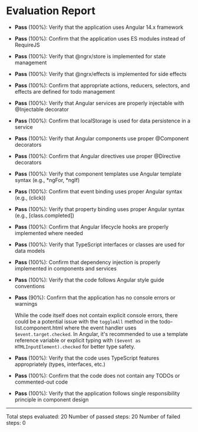 # Evaluation Report

- **Pass** (100%): Verify that the application uses Angular 14.x framework
  
- **Pass** (100%): Confirm that the application uses ES modules instead of RequireJS
  
- **Pass** (100%): Verify that @ngrx/store is implemented for state management
  
- **Pass** (100%): Verify that @ngrx/effects is implemented for side effects
  
- **Pass** (100%): Confirm that appropriate actions, reducers, selectors, and effects are defined for todo management
  
- **Pass** (100%): Verify that Angular services are properly injectable with @Injectable decorator
  
- **Pass** (100%): Confirm that localStorage is used for data persistence in a service
  
- **Pass** (100%): Verify that Angular components use proper @Component decorators
  
- **Pass** (100%): Confirm that Angular directives use proper @Directive decorators
  
- **Pass** (100%): Verify that component templates use Angular template syntax (e.g., *ngFor, *ngIf)
  
- **Pass** (100%): Confirm that event binding uses proper Angular syntax (e.g., (click))
  
- **Pass** (100%): Verify that property binding uses proper Angular syntax (e.g., [class.completed])
  
- **Pass** (100%): Confirm that Angular lifecycle hooks are properly implemented where needed
  
- **Pass** (100%): Verify that TypeScript interfaces or classes are used for data models
  
- **Pass** (100%): Confirm that dependency injection is properly implemented in components and services
  
- **Pass** (100%): Verify that the code follows Angular style guide conventions
  
- **Pass** (90%): Confirm that the application has no console errors or warnings
  
  While the code itself does not contain explicit console errors, there could be a potential issue with the `toggleAll` method in the todo-list.component.html where the event handler uses `$event.target.checked`. In Angular, it's recommended to use a template reference variable or explicit typing with `($event as HTMLInputElement).checked` for better type safety.

- **Pass** (100%): Verify that the code uses TypeScript features appropriately (types, interfaces, etc.)
  
- **Pass** (100%): Confirm that the code does not contain any TODOs or commented-out code
  
- **Pass** (100%): Verify that the application follows single responsibility principle in component design

---

Total steps evaluated: 20
Number of passed steps: 20
Number of failed steps: 0